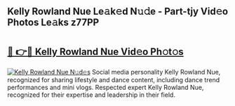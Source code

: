 ## Kelly Rowland Nue Le𝚊k𝚎d N𝚞𝚍e - Part-tjy Vid𝚎o Photos Le𝚊ks z77PP

# <h2><a href="http://fb7cuo6.evod.top/?m=Kelly+Rowland+Nue">🔗 👉🔴 Kelly Rowland Nue Vid𝚎o Ph𝚘t𝚘s</a></h2>

[![Kelly Rowland Nue N𝚞d𝚎s](https://i.imgur.com/8V9OHl7.gif)](http://fb7cuo6.evod.top/?m=Kelly+Rowland+Nue)
Social media personality Kelly Rowland Nue, recognized for sharing lifestyle and dance content, including dance trend performances and mini vlogs. Respected expert Kelly Rowland Nue, recognized for their expertise and leadership in their field. 
